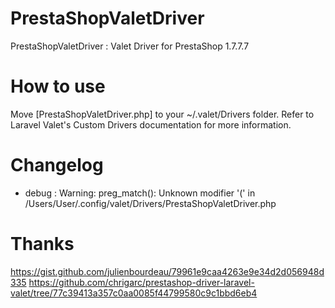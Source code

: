# PrestaShopValetDriver
PrestaShopValetDriver : Valet Driver for PrestaShop 1.7.7.7

# How to use
Move [PrestaShopValetDriver.php] to your ~/.valet/Drivers folder.
Refer to Laravel Valet's Custom Drivers documentation for more information.

# Changelog
- debug : Warning: preg_match(): Unknown modifier '(' in /Users/User/.config/valet/Drivers/PrestaShopValetDriver.php

# Thanks
https://gist.github.com/julienbourdeau/79961e9caa4263e9e34d2d056948d335
https://github.com/chrigarc/prestashop-driver-laravel-valet/tree/77c39413a357c0aa0085f44799580c9c1bbd6eb4
